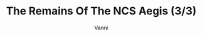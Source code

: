 ---
media: "images/rounds/round_4_2/ncs_aegis_3.png"
media_type: image
title: The Remains Of The NCS Aegis (3/3)
author: [Vanni]
desc: An expedition team discovers the remains of the <i>NCS Aegis</i>, having been worn down through exposure to the elements.
---